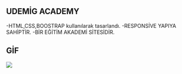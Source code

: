 ## UDEMİG ACADEMY

-HTML,CSS,BOOSTRAP kullanılarak tasarlandı.
-RESPONSİVE YAPIYA SAHİPTİR.
-BİR EĞİTİM AKADEMİ SİTESİDİR.

## GİF

<img src= "SCREEN (2).gif">
